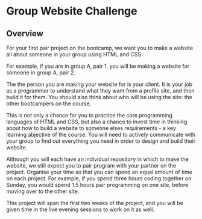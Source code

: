 # Group Website Challenge

## Overview

For your first pair project on the bootcamp, we want you to make a website all about someone in your group using HTML and CSS.

For example, if you are in group A, pair 1, you will be making a website for someone in group A, pair 2.

The the person you are making your website for is your client. It is your job as a programmer to understand what they want from a profile site, and then build it for them. You should also think about who will be using the site: the other bootcampers on the course.

This is not only a chance for you to practice the core programming languages of HTML and CSS, but also a chance to invest time in thinking about how to build a website to someone elses requirements - a key learning abjective of the course. You will need to actively communicate with your group to find out everything you need in order to design and build their website.

Although you will each have an individual repository in which to make the website, we still expect you to pair program with your partner on the project. Organise your time so that you can spend an equal amount of time on each project. For example, if you spend three hours coding together on Sunday, you would spend 1.5 hours pair programming on one site, before moving over to the other site.

This project will span the first two weeks of the project, and you will be given time in the live evening sessions to work on it as well.
